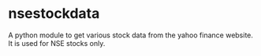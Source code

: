 # nsestockdata
A python module to get various stock data from the yahoo finance website. It is used for NSE stocks only.
